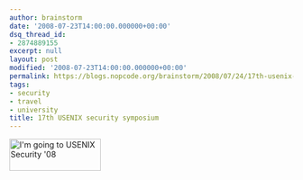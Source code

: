 ```yaml
---
author: brainstorm
date: '2008-07-23T14:00:00.000000+00:00'
dsq_thread_id:
- 2874889155
excerpt: null
layout: post
modified: '2008-07-23T14:00:00.000000+00:00'
permalink: https://blogs.nopcode.org/brainstorm/2008/07/24/17th-usenix-security-symposium/
tags:
- security
- travel
- university
title: 17th USENIX security symposium
---
```


[ <img src="https://www.usenix.org/events/sec08/art/sec08_going.jpg" border="0" width="162" height="57" alt="I'm going to USENIX Security '08" /> ][1]

 [1]: https://www.usenix.org/sec08/going
